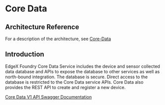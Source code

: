 # Core Data

## Architecture Reference

For a description of the architecture, see
[Core-Data](../../microservices/core/data/Ch-CoreData.md)

## Introduction

EdgeX Foundry Core Data Service includes the device and sensor collected
data database and APIs to expose the database to other services as well
as north-bound integration. The database is secure. Direct access to the
database is restricted to the Core Data service APIs. Core Data also
provides the REST API to create and register a new device.

[Core Data V1 API Swagger Documentation](https://app.swaggerhub.com/apis-docs/EdgeXFoundry1/core-data/1.2.1)
<!-- [Core Data API HTML Documentation](core-data.html) -->
